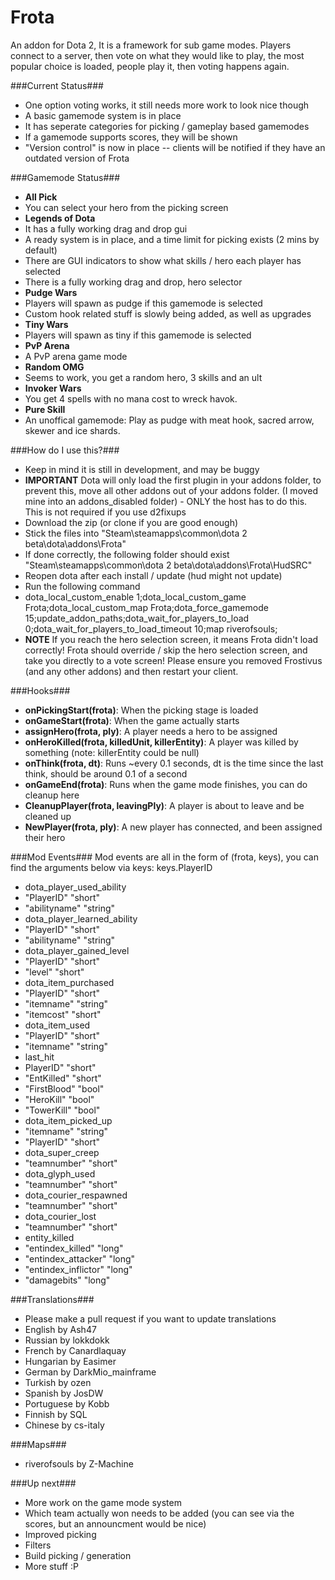 Frota
=====

An addon for Dota 2, It is a framework for sub game modes. Players connect to a server, then vote on what they would like to play, the most popular choice is loaded, people play it, then voting happens again.

###Current Status###
 - One option voting works, it still needs more work to look nice though
 - A basic gamemode system is in place
  - It has seperate categories for picking / gameplay based gamemodes
  - If a gamemode supports scores, they will be shown
 - "Version control" is now in place -- clients will be notified if they have an outdated version of Frota

###Gamemode Status###
 - **All Pick**
  - You can select your hero from the picking screen
 - **Legends of Dota**
  - It has a fully working drag and drop gui
  - A ready system is in place, and a time limit for picking exists (2 mins by default)
  - There are GUI indicators to show what skills / hero each player has selected
  - There is a fully working drag and drop, hero selector
 - **Pudge Wars**
  - Players will spawn as pudge if this gamemode is selected
  - Custom hook related stuff is slowly being added, as well as upgrades
 - **Tiny Wars**
  - Players will spawn as tiny if this gamemode is selected
 - **PvP Arena**
  - A PvP arena game mode
 - **Random OMG**
  - Seems to work, you get a random hero, 3 skills and an ult
 - **Invoker Wars**
  - You get 4 spells with no mana cost to wreck havok.
 - **Pure Skill**
  - An unoffical gamemode: Play as pudge with meat hook, sacred arrow, skewer and ice shards.

###How do I use this?###
 - Keep in mind it is still in development, and may be buggy
 - **IMPORTANT** Dota will only load the first plugin in your addons folder, to prevent this, move all other addons out of your addons folder. (I moved mine into an addons_disabled folder) - ONLY the host has to do this. This is not required if you use d2fixups
 - Download the zip (or clone if you are good enough)
 - Stick the files into "Steam\steamapps\common\dota 2 beta\dota\addons\Frota"
 - If done correctly, the following folder should exist "Steam\steamapps\common\dota 2 beta\dota\addons\Frota\HudSRC"
 - Reopen dota after each install / update (hud might not update)
 - Run the following command
  - dota_local_custom_enable 1;dota_local_custom_game Frota;dota_local_custom_map Frota;dota_force_gamemode 15;update_addon_paths;dota_wait_for_players_to_load 0;dota_wait_for_players_to_load_timeout 10;map riverofsouls;
 - **NOTE** If you reach the hero selection screen, it means Frota didn't load correctly! Frota should override / skip the hero selection screen, and  take you directly to a vote screen! Please ensure you removed Frostivus (and any other addons) and then restart your client.

###Hooks###
 - **onPickingStart(frota)**: When the picking stage is loaded
 - **onGameStart(frota)**: When the game actually starts
 - **assignHero(frota, ply)**: A player needs a hero to be assigned
 - **onHeroKilled(frota, killedUnit, killerEntity)**: A player was killed by something (note: killerEntity could be null)
 - **onThink(frota, dt)**: Runs ~every 0.1 seconds, dt is the time since the last think, should be around 0.1 of a second
 - **onGameEnd(frota)**: Runs when the game mode finishes, you can do cleanup here
 - **CleanupPlayer(frota, leavingPly)**: A player is about to leave and be cleaned up
 - **NewPlayer(frota, ply)**: A new player has connected, and been assigned their hero

###Mod Events###
Mod events are all in the form of (frota, keys), you can find the arguments below via keys: keys.PlayerID

 - dota_player_used_ability
  - "PlayerID"        "short"
  - "abilityname"     "string"
 - dota_player_learned_ability
  - "PlayerID"        "short"
  - "abilityname"     "string"
 - dota_player_gained_level
  - "PlayerID"        "short"
  - "level"           "short"
 - dota_item_purchased
  - "PlayerID"        "short"
  - "itemname"        "string"
  - "itemcost"        "short"
 - dota_item_used
  - "PlayerID"        "short"
  - "itemname"        "string"
 - last_hit
  - PlayerID"         "short"
  - "EntKilled"       "short"
  - "FirstBlood"      "bool"
  - "HeroKill"        "bool"
  - "TowerKill"       "bool"
 - dota_item_picked_up
  - "itemname"        "string"
  - "PlayerID"        "short"
 - dota_super_creep
  - "teamnumber"      "short"
 - dota_glyph_used
  - "teamnumber"      "short"
 - dota_courier_respawned
  - "teamnumber"      "short"
 - dota_courier_lost
  - "teamnumber"      "short"
 - entity_killed
  - "entindex_killed"         "long"
  - "entindex_attacker"       "long"
  - "entindex_inflictor"      "long"
  - "damagebits"              "long"

###Translations###
 - Please make a pull request if you want to update translations
 - English by Ash47
 - Russian by lokkdokk
 - French by Canardlaquay
 - Hungarian by Easimer
 - German by DarkMio_mainframe
 - Turkish by ozen
 - Spanish by JosDW
 - Portuguese by Kobb
 - Finnish by SQL
 - Chinese by cs-italy

###Maps###
 - riverofsouls by Z-Machine

###Up next###
 - More work on the game mode system
  - Which team actually won needs to be added (you can see via the scores, but an announcment would be nice)
 - Improved picking
  - Filters
  - Build picking / generation
 - More stuff :P
